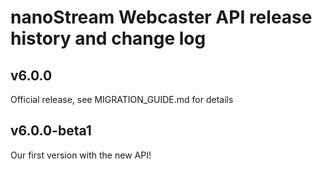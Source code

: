 # nanoStream Webcaster API release history and change log

## v6.0.0

Official release, see MIGRATION_GUIDE.md for details

## v6.0.0-beta1

Our first version with the new API!
